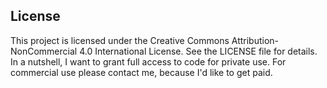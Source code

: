 ## License

This project is licensed under the Creative Commons Attribution-NonCommercial 4.0 International License. See the LICENSE file for details.
In a nutshell, I want to grant full access to code for private use. For commercial use please contact me, because I'd like to get paid.
